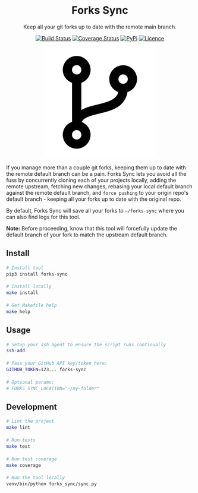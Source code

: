 <div align="center">

# Forks Sync

Keep all your git forks up to date with the remote main branch.

[![Build Status](https://github.com/Justintime50/forks-sync/workflows/build/badge.svg)](https://github.com/Justintime50/forks-sync/actions)
[![Coverage Status](https://coveralls.io/repos/github/Justintime50/forks-sync/badge.svg?branch=main)](https://coveralls.io/github/Justintime50/forks-sync?branch=main)
[![PyPi](https://img.shields.io/pypi/v/forks-sync)](https://pypi.org/project/forks-sync)
[![Licence](https://img.shields.io/github/license/justintime50/forks)](LICENSE)

<img src="https://raw.githubusercontent.com/justintime50/assets/main/src/forks-sync/showcase.png" alt="Showcase">

</div>

If you manage more than a couple git forks, keeping them up to date with the remote default branch can be a pain. Forks Sync lets you avoid all the fuss by concurrently cloning each of your projects locally, adding the remote upstream, fetching new changes, rebasing your local default branch against the remote default branch, and `force pushing` to your origin repo's default branch - keeping all your forks up to date with the original repo.

By default, Forks Sync will save all your forks to `~/forks-sync` where you can also find logs for this tool.

**Note:** Before proceeding, know that this tool will forcefully update the default branch of your fork to match the upstream default branch.

## Install

```bash
# Install tool
pip3 install forks-sync

# Install locally
make install

# Get Makefile help
make help
```

## Usage

```bash
# Setup your ssh agent to ensure the script runs continually
ssh-add

# Pass your GitHub API key/token here:
GITHUB_TOKEN=123... forks-sync

# Optional params:
# FORKS_SYNC_LOCATION="~/my-folder"
```

## Development

```bash
# Lint the project
make lint

# Run tests
make test

# Run test coverage
make coverage

# Run the tool locally
venv/bin/python forks_sync/sync.py
```
